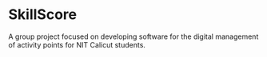 # SkillScore
A group project focused on developing software for the digital management of activity points for NIT Calicut students.
